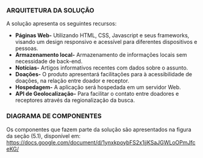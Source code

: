 ### ARQUITETURA DA SOLUÇÃO 

A solução apresenta os seguintes recursos:

* **Páginas Web-** Utilizando HTML, CSS, Javascript e seus frameworks, visando um design responsivo e acessível para diferentes 	dispositivos e pessoas.
* **Armazenamento local-** Armazenamento de informações locais sem necessidade de back-end.
* **Notícias-** Artigos informativos recentes com dados sobre o assunto.
* **Doações-** O produto apresentará facilitações para à acessibilidade de doações, na relação entre doador e receptor.
* **Hospedagem-** A aplicação será hospedada em um servidor Web.
* **API de Geolocalização-** Para facilitar o contato entre doadores e receptores através da regionalização da busca.

### DIAGRAMA DE COMPONENTES
Os componentes que fazem parte da solução são apresentados na figura da seção (5.1), disponível em: https://docs.google.com/document/d/1ynxkpoybFS2x1ijKSaJGWLoOPmJfceKG/ 

